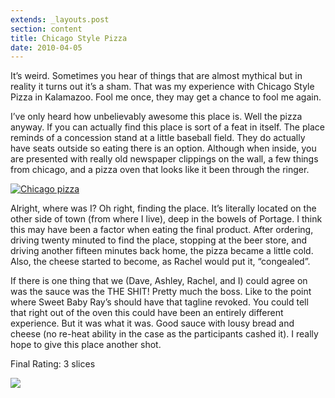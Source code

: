 ```yaml
---
extends: _layouts.post
section: content
title: Chicago Style Pizza‎
date: 2010-04-05
---
```


It’s weird. Sometimes you hear of things that are almost mythical but in reality it turns out it’s a sham. That was my experience with Chicago Style Pizza in Kalamazoo. Fool me once, they may get a chance to fool me again.

I’ve only heard how unbelievably awesome this place is. Well the pizza anyway. If you can actually find this place is sort of a feat in itself. The place reminds of a concession stand at a little baseball field. They do actually have seats outside so eating there is an option. Although when inside, you are presented with really old newspaper clippings on the wall, a few things from chicago, and a pizza oven that looks like it been through the ringer.

[![Chicago pizza](http://farm6.static.flickr.com/5171/5579587847_30c5e436fd.jpg)](http://www.flickr.com/photos/joefearnley/5579587847/ "Chicago pizza by joefearnley, on Flickr")

Alright, where was I? Oh right, finding the place. It’s literally located on the other side of town (from where I live), deep in the bowels of Portage. I think this may have been a factor when eating the final product. After ordering, driving twenty minuted to find the place, stopping at the beer store, and driving another fifteen minutes back home, the pizza became a little cold. Also, the cheese started to become, as Rachel would put it, “congealed”. 

If there is one thing that we (Dave, Ashley, Rachel, and I) could agree on was the sauce was the THE SHIT! Pretty much the boss. Like to the point where Sweet Baby Ray’s should have that tagline revoked. You could tell that right out of the oven this could have been an entirely different experience. But it was what it was. Good sauce with lousy bread and cheese (no re-heat ability in the case as the participants cashed it). I really hope to give this place another shot.

Final Rating: 3 slices

![](https://64.media.tumblr.com/f64279f998279c34579943688f99edf6/a4930ded6a115fbd-bb/s540x810/559071344d1e5bf25e261aafb66b4c3cbd4f9d7d.jpg)